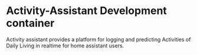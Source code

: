# Activity-Assistant Development container
Activity assistant provides a platform for logging and predicting Activities of Daily Living in realtime for home assistant users. 